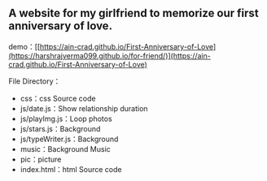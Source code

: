 ## A website for my girlfriend to memorize our first anniversary of love.

demo：[[https://ain-crad.github.io/First-Anniversary-of-Love](https://harshrajverma099.github.io/for-friend/)](https://ain-crad.github.io/First-Anniversary-of-Love)

File Directory：   
* css：css Source code      
* js/date.js：Show relationship duration
* js/playImg.js：Loop photos  
* js/stars.js：Background  
* js/typeWriter.js：Background  
* music：Background Music  
* pic：picture  
* index.html：html Source code
